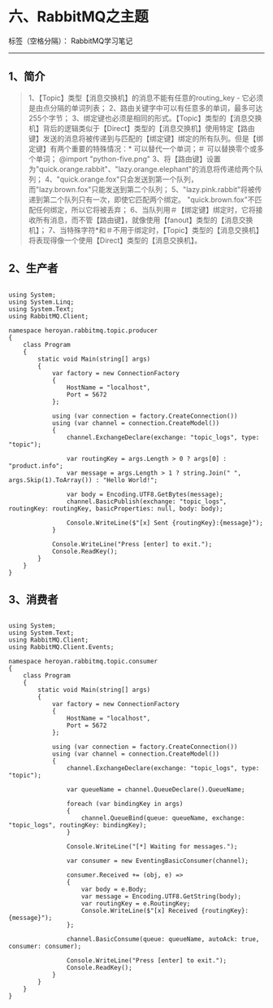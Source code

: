 # 六、RabbitMQ之主题

标签（空格分隔）： RabbitMQ学习笔记

------

## 1、简介

> 1、【Topic】类型【消息交换机】的消息不能有任意的routing_key - 它必须是由点分隔的单词列表；
> 2、路由关键字中可以有任意多的单词，最多可达255个字节；
> 3、绑定键也必须是相同的形式。【Topic】类型的【消息交换机】背后的逻辑类似于【Direct】类型的【消息交换机】使用特定【路由键】发送的消息将被传递到与匹配的【绑定键】绑定的所有队列。但是【绑定键】有两个重要的特殊情况：* 可以替代一个单词；＃ 可以替换零个或多个单词；
@import "python-five.png"
> 3、将【路由键】设置为"quick.orange.rabbit"、"lazy.orange.elephant"的消息将传递给两个队列；
> 4、"quick.orange.fox"只会发送到第一个队列，而"lazy.brown.fox"只能发送到第二个队列；
> 5、"lazy.pink.rabbit"将被传递到第二个队列只有一次，即使它匹配两个绑定。 "quick.brown.fox"不匹配任何绑定，所以它将被丢弃；
> 6、当队列用＃【绑定键】绑定时，它将接收所有消息，而不管【路由键】，就像使用【fanout】类型的【消息交换机】；
> 7、当特殊字符*和＃不用于绑定时，【Topic】类型的【消息交换机】将表现得像一个使用【Direct】类型的【消息交换机】。

## 2、生产者

```

using System;
using System.Linq;
using System.Text;
using RabbitMQ.Client;

namespace heroyan.rabbitmq.topic.producer
{
    class Program
    {
        static void Main(string[] args)
        {
            var factory = new ConnectionFactory
            {
                HostName = "localhost",
                Port = 5672
            };

            using (var connection = factory.CreateConnection())
            using (var channel = connection.CreateModel())
            {
                channel.ExchangeDeclare(exchange: "topic_logs", type: "topic");

                var routingKey = args.Length > 0 ? args[0] : "product.info";
                var message = args.Length > 1 ? string.Join(" ", args.Skip(1).ToArray()) : "Hello World!";

                var body = Encoding.UTF8.GetBytes(message);
                channel.BasicPublish(exchange: "topic_logs", routingKey: routingKey, basicProperties: null, body: body);

                Console.WriteLine($"[x] Sent {routingKey}:{message}");
            }

            Console.WriteLine("Press [enter] to exit.");
            Console.ReadKey();
        }
    }
}

```

## 3、消费者

```

using System;
using System.Text;
using RabbitMQ.Client;
using RabbitMQ.Client.Events;

namespace heroyan.rabbitmq.topic.consumer
{
    class Program
    {
        static void Main(string[] args)
        {
            var factory = new ConnectionFactory
            {
                HostName = "localhost",
                Port = 5672
            };

            using (var connection = factory.CreateConnection())
            using (var channel = connection.CreateModel())
            {
                channel.ExchangeDeclare(exchange: "topic_logs", type: "topic");

                var queueName = channel.QueueDeclare().QueueName;

                foreach (var bindingKey in args)
                {
                    channel.QueueBind(queue: queueName, exchange: "topic_logs", routingKey: bindingKey);
                }

                Console.WriteLine("[*] Waiting for messages.");

                var consumer = new EventingBasicConsumer(channel);

                consumer.Received += (obj, e) =>
                {
                    var body = e.Body;
                    var message = Encoding.UTF8.GetString(body);
                    var routingKey = e.RoutingKey;
                    Console.WriteLine($"[x] Received {routingKey}:{message}");
                };

                channel.BasicConsume(queue: queueName, autoAck: true, consumer: consumer);

                Console.WriteLine("Press [enter] to exit.");
                Console.ReadKey();
            }
        }
    }
}

```